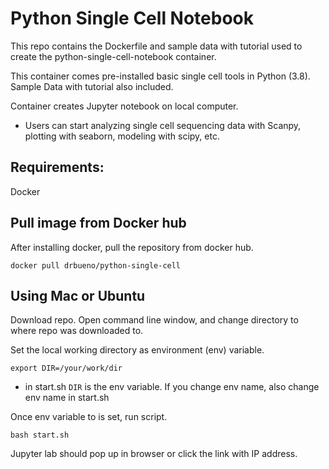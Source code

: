 # Python Single Cell Notebook
This repo contains the Dockerfile and sample data with tutorial used to create the python-single-cell-notebook container. 

This container comes pre-installed basic single cell tools in Python (3.8). Sample Data with tutorial also included.

Container creates Jupyter notebook on local computer. 
- Users can start analyzing single cell sequencing data with Scanpy, plotting with seaborn, modeling with scipy, etc.  

## Requirements:
Docker

## Pull image from Docker hub 
After installing docker, pull the repository from docker hub. 

```docker pull drbueno/python-single-cell```

## Using Mac or Ubuntu 
Download repo. Open command line window, and change directory to where repo was downloaded to. 

Set the local working directory as environment (env) variable. 

```export DIR=/your/work/dir```

- in  start.sh ```DIR``` is the env variable. If you change env name, also change env name in start.sh

Once env variable to is set, run script. 

```bash start.sh```


Jupyter lab should pop up in browser or click the link with IP address. 




